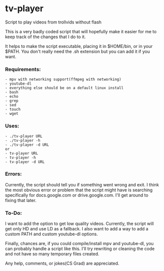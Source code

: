 # tv-player
Script to play videos from trollvids without flash

This is a very badly coded script that will hopefully make it easier for me to keep track of the changes that I do to it.

It helps to make the script executable, placing it in $HOME/bin, or in your $PATH. You don't really need the .sh extension but you can add it if you want.

### Requirements:

	- mpv with networking support(ffmpeg with networking)
	- youtube-dl
	- everything else should be on a default linux install
	- bash
	- echo
	- grep
	- sed
	- touch
	- wget

### Uses:

	- ./tv-player URL
	- ./tv-player -h
	- ./tv-player -d URL
	or
	- tv-player URL
	- tv-player -h
	- tv-player -d URL

### Errors:

Currently, the script should tell you if something went wrong and exit.
I think the most obvious error or problem that the script might have is searching specifically for docs.google.com or drive.google.com. I'll get around to fixing that later.

### To-Do:

I want to add the option to get low quality videos. Currently, the script will get only HD and use LD as a fallback. I also want to add a way to add a custom PATH and custom youtube-dl options.

Finally, chances are, if you could compile/install mpv and youtube-dl, you can probably handle a script like this. I'll try rewriting or cleaning the code and not have so many temporary files created.

Any help, comments, or jokes(CS Grad) are appreciated.
